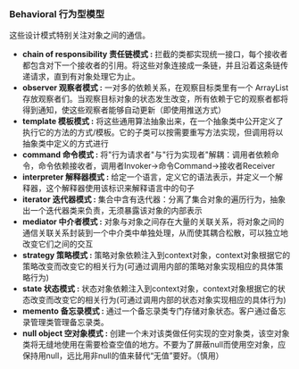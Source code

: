 ### Behavioral 行为型模型 ###

这些设计模式特别关注对象之间的通信。

* **chain of responsibility 责任链模式 :** 拦截的类都实现统一接口，每个接收者都包含对下一个接收者的引用。将这些对象连接成一条链，并且沿着这条链传递请求，直到有对象处理它为止。
* **observer 观察者模式 :** 一对多的依赖关系，在观察目标类里有一个 ArrayList 存放观察者们。当观察目标对象的状态发生改变，所有依赖于它的观察者都将得到通知，使这些观察者能够自动更新（即使用推送方式）
* **template 模板模式 :** 将这些通用算法抽象出来，在一个抽象类中公开定义了执行它的方法的方式/模板。它的子类可以按需要重写方法实现，但调用将以抽象类中定义的方式进行
* **command 命令模式 :** 将"行为请求者"与"行为实现者"解耦：调用者依赖命令，命令依赖接收者，调用者Invoker→命令Command→接收者Receiver
* **interpreter 解释器模式 :** 给定一个语言，定义它的语法表示，并定义一个解释器，这个解释器使用该标识来解释语言中的句子
* **iterator 迭代器模式 :** 集合中含有迭代器：分离了集合对象的遍历行为，抽象出一个迭代器类来负责，无须暴露该对象的内部表示
* **mediator 中介者模式 :** 对象与对象之间存在大量的关联关系，将对象之间的通信关联关系封装到一个中介类中单独处理，从而使其耦合松散，可以独立地改变它们之间的交互
* **strategy 策略模式 :** 策略对象依赖注入到context对象，context对象根据它的策略改变而改变它的相关行为(可通过调用内部的策略对象实现相应的具体策略行为)
* **state 状态模式 :** 状态对象依赖注入到context对象，context对象根据它的状态改变而改变它的相关行为(可通过调用内部的状态对象实现相应的具体行为)
* **memento 备忘录模式 :** 通过一个备忘录类专门存储对象状态。客户通过备忘录管理类管理备忘录类。
* **null object 空对象模式 :** 创建一个未对该类做任何实现的空对象类，该空对象类将无缝地使用在需要检查空值的地方。不要为了屏蔽null而使用空对象，应保持用null，远比用非null的值来替代“无值”要好。（慎用）